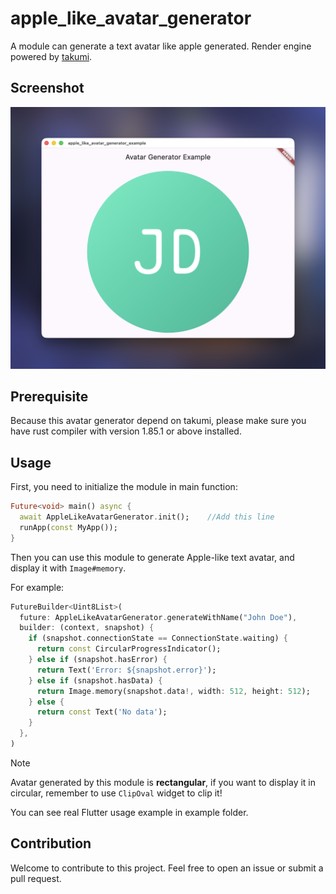 # apple_like_avatar_generator

A module can generate a text avatar like apple generated. Render engine powered by [takumi](https://github.com/kane50613/takumi).

## Screenshot

![screenshot](https://raw.githubusercontent.com/Kayxue/AppleLikeAvatarGenerator/refs/heads/master/screenshot.png)

## Prerequisite
Because this avatar generator depend on takumi, please make sure you have rust compiler with version 1.85.1 or above installed.

## Usage
First, you need to initialize the module in main function:
```dart
Future<void> main() async {
  await AppleLikeAvatarGenerator.init();    //Add this line
  runApp(const MyApp());
}
```

Then you can use this module to generate Apple-like text avatar, and display it with `Image#memory`.

For example:

```dart
FutureBuilder<Uint8List>(
  future: AppleLikeAvatarGenerator.generateWithName("John Doe"),
  builder: (context, snapshot) {
    if (snapshot.connectionState == ConnectionState.waiting) {
      return const CircularProgressIndicator();
    } else if (snapshot.hasError) {
      return Text('Error: ${snapshot.error}');
    } else if (snapshot.hasData) {
      return Image.memory(snapshot.data!, width: 512, height: 512);
    } else {
      return const Text('No data');
    }
  },
)
```

> [!NOTE]
> Avatar generated by this module is **rectangular**, if you want to display it in circular, remember to use `ClipOval` widget to clip it!

You can see real Flutter usage example in example folder.

## Contribution
Welcome to contribute to this project. Feel free to open an issue or submit a pull request.
